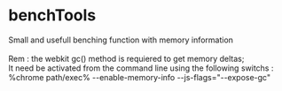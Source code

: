 benchTools
==========

Small and usefull benching function with memory information<br><br>
Rem : the webkit gc() method is requiered to get memory deltas; <br>
It need be activated from the command line using the following switchs :<br>
  %chrome path/exec% --enable-memory-info --js-flags="--expose-gc"
